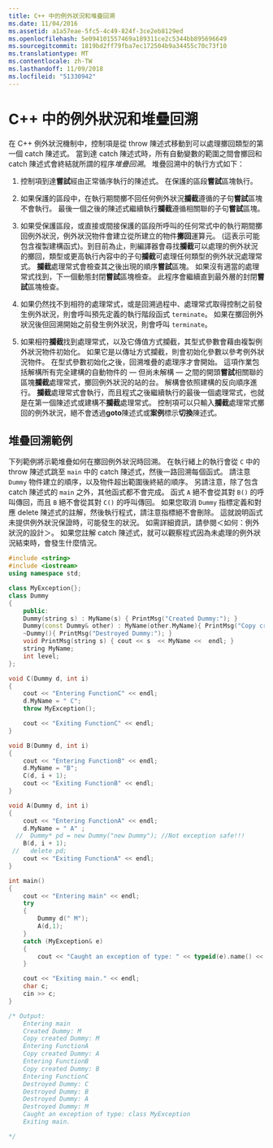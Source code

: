 ```yaml
---
title: C++ 中的例外狀況和堆疊回溯
ms.date: 11/04/2016
ms.assetid: a1a57eae-5fc5-4c49-824f-3ce2eb8129ed
ms.openlocfilehash: 5e094101557469a189311ce2c5344bb895696649
ms.sourcegitcommit: 1819bd2ff79fba7ec172504b9a34455c70c73f10
ms.translationtype: MT
ms.contentlocale: zh-TW
ms.lasthandoff: 11/09/2018
ms.locfileid: "51330942"
---
```

# <a name="exceptions-and-stack-unwinding-in-c"></a>C++ 中的例外狀況和堆疊回溯

在 C++ 例外狀況機制中，控制項是從 throw 陳述式移動到可以處理擲回類型的第一個 catch 陳述式。 當到達 catch 陳述式時，所有自動變數的範圍之間會擲回和 catch 陳述式會終結就所謂的程序*堆疊回溯*。 堆疊回溯中的執行方式如下：

1. 控制項到達**嘗試**經由正常循序執行的陳述式。 在保護的區段**嘗試**區塊執行。

1. 如果保護的區段中，在執行期間擲不回任何例外狀況**攔截**遵循的子句**嘗試**區塊不會執行。 最後一個之後的陳述式繼續執行**攔截**遵循相關聯的子句**嘗試**區塊。

1. 如果受保護區段，或直接或間接保護的區段所呼叫的任何常式中的執行期間擲回例外狀況，例外狀況物件會建立從所建立的物件**擲回**運算元。 (這表示可能包含複製建構函式)。到目前為止，則編譯器會尋找**攔截**可以處理的例外狀況的擲回，類型或更高執行內容中的子句**攔截**可處理任何類型的例外狀況處理常式。 **攔截**處理常式會檢查其之後出現的順序**嘗試**區塊。 如果沒有適當的處理常式找到，下一個動態封閉**嘗試**區塊檢查。 此程序會繼續直到最外層的封閉**嘗試**區塊檢查。

1. 如果仍然找不到相符的處理常式，或是回溯過程中、處理常式取得控制之前發生例外狀況，則會呼叫預先定義的執行階段函式 `terminate`。 如果在擲回例外狀況後但回溯開始之前發生例外狀況，則會呼叫 `terminate`。

1. 如果相符**攔截**找到處理常式，以及它傳值方式攔截，其型式參數會藉由複製例外狀況物件初始化。 如果它是以傳址方式攔截，則會初始化參數以參考例外狀況物件。 在型式參數初始化之後，回溯堆疊的處理序才會開始。 這項作業包括解構所有完全建構的自動物件的 — 但尚未解構 — 之間的開頭**嘗試**相關聯的區塊**攔截**處理常式，擲回例外狀況的站的台。 解構會依照建構的反向順序進行。 **攔截**處理常式會執行，而且程式之後繼續執行的最後一個處理常式，也就是在第一個陳述式或建構不**攔截**處理常式。 控制項可以只輸入**攔截**處理常式擲回的例外狀況，絕不會透過**goto**陳述式或**案例**標示**切換**陳述式。

## <a name="stack-unwinding-example"></a>堆疊回溯範例

下列範例將示範堆疊如何在擲回例外狀況時回溯。 在執行緒上的執行會從 `C` 中的 throw 陳述式跳至 `main` 中的 catch 陳述式，然後一路回溯每個函式。 請注意 `Dummy` 物件建立的順序，以及物件超出範圍後終結的順序。 另請注意，除了包含 catch 陳述式的 `main` 之外，其他函式都不會完成。 函式 `A` 絕不會從其對 `B()` 的呼叫傳回，而且 `B` 絕不會從其對 `C()` 的呼叫傳回。 如果您取消 `Dummy` 指標定義和對應 delete 陳述式的註解，然後執行程式，請注意指標絕不會刪除。 這就說明函式未提供例外狀況保證時，可能發生的狀況。 如需詳細資訊，請參閱＜如何：例外狀況的設計＞。 如果您註解 catch 陳述式，就可以觀察程式因為未處理的例外狀況結束時，會發生什麼情況。

```cpp
#include <string>
#include <iostream>
using namespace std;

class MyException{};
class Dummy
{
    public:
    Dummy(string s) : MyName(s) { PrintMsg("Created Dummy:"); }
    Dummy(const Dummy& other) : MyName(other.MyName){ PrintMsg("Copy created Dummy:"); }
    ~Dummy(){ PrintMsg("Destroyed Dummy:"); }
    void PrintMsg(string s) { cout << s  << MyName <<  endl; }
    string MyName;
    int level;
};

void C(Dummy d, int i)
{
    cout << "Entering FunctionC" << endl;
    d.MyName = " C";
    throw MyException();

    cout << "Exiting FunctionC" << endl;
}

void B(Dummy d, int i)
{
    cout << "Entering FunctionB" << endl;
    d.MyName = "B";
    C(d, i + 1);
    cout << "Exiting FunctionB" << endl;
}

void A(Dummy d, int i)
{
    cout << "Entering FunctionA" << endl;
    d.MyName = " A" ;
  //  Dummy* pd = new Dummy("new Dummy"); //Not exception safe!!!
    B(d, i + 1);
 //   delete pd;
    cout << "Exiting FunctionA" << endl;
}

int main()
{
    cout << "Entering main" << endl;
    try
    {
        Dummy d(" M");
        A(d,1);
    }
    catch (MyException& e)
    {
        cout << "Caught an exception of type: " << typeid(e).name() << endl;
    }

    cout << "Exiting main." << endl;
    char c;
    cin >> c;
}

/* Output:
    Entering main
    Created Dummy: M
    Copy created Dummy: M
    Entering FunctionA
    Copy created Dummy: A
    Entering FunctionB
    Copy created Dummy: B
    Entering FunctionC
    Destroyed Dummy: C
    Destroyed Dummy: B
    Destroyed Dummy: A
    Destroyed Dummy: M
    Caught an exception of type: class MyException
    Exiting main.

*/
```